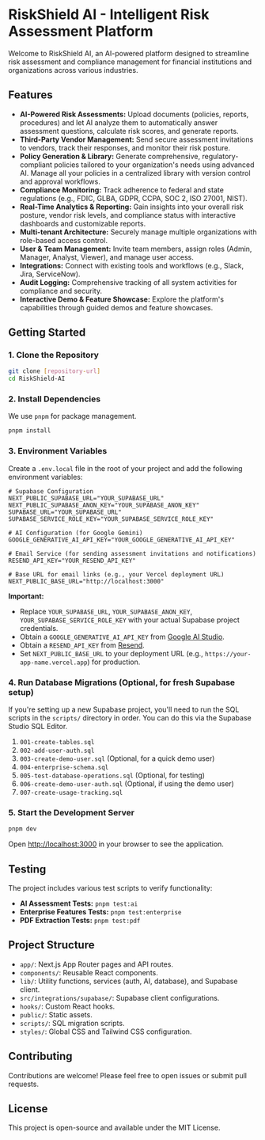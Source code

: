 # RiskShield AI - Intelligent Risk Assessment Platform

Welcome to RiskShield AI, an AI-powered platform designed to streamline risk assessment and compliance management for financial institutions and organizations across various industries.

## Features

-   **AI-Powered Risk Assessments:** Upload documents (policies, reports, procedures) and let AI analyze them to automatically answer assessment questions, calculate risk scores, and generate reports.
-   **Third-Party Vendor Management:** Send secure assessment invitations to vendors, track their responses, and monitor their risk posture.
-   **Policy Generation & Library:** Generate comprehensive, regulatory-compliant policies tailored to your organization's needs using advanced AI. Manage all your policies in a centralized library with version control and approval workflows.
-   **Compliance Monitoring:** Track adherence to federal and state regulations (e.g., FDIC, GLBA, GDPR, CCPA, SOC 2, ISO 27001, NIST).
-   **Real-Time Analytics & Reporting:** Gain insights into your overall risk posture, vendor risk levels, and compliance status with interactive dashboards and customizable reports.
-   **Multi-tenant Architecture:** Securely manage multiple organizations with role-based access control.
-   **User & Team Management:** Invite team members, assign roles (Admin, Manager, Analyst, Viewer), and manage user access.
-   **Integrations:** Connect with existing tools and workflows (e.g., Slack, Jira, ServiceNow).
-   **Audit Logging:** Comprehensive tracking of all system activities for compliance and security.
-   **Interactive Demo & Feature Showcase:** Explore the platform's capabilities through guided demos and feature showcases.

## Getting Started

### 1. Clone the Repository

```bash
git clone [repository-url]
cd RiskShield-AI
```

### 2. Install Dependencies

We use `pnpm` for package management.

```bash
pnpm install
```

### 3. Environment Variables

Create a `.env.local` file in the root of your project and add the following environment variables:

```
# Supabase Configuration
NEXT_PUBLIC_SUPABASE_URL="YOUR_SUPABASE_URL"
NEXT_PUBLIC_SUPABASE_ANON_KEY="YOUR_SUPABASE_ANON_KEY"
SUPABASE_URL="YOUR_SUPABASE_URL"
SUPABASE_SERVICE_ROLE_KEY="YOUR_SUPABASE_SERVICE_ROLE_KEY"

# AI Configuration (for Google Gemini)
GOOGLE_GENERATIVE_AI_API_KEY="YOUR_GOOGLE_GENERATIVE_AI_API_KEY"

# Email Service (for sending assessment invitations and notifications)
RESEND_API_KEY="YOUR_RESEND_API_KEY"

# Base URL for email links (e.g., your Vercel deployment URL)
NEXT_PUBLIC_BASE_URL="http://localhost:3000"
```

**Important:**
-   Replace `YOUR_SUPABASE_URL`, `YOUR_SUPABASE_ANON_KEY`, `YOUR_SUPABASE_SERVICE_ROLE_KEY` with your actual Supabase project credentials.
-   Obtain a `GOOGLE_GENERATIVE_AI_API_KEY` from [Google AI Studio](https://aistudio.google.com/app/apikey).
-   Obtain a `RESEND_API_KEY` from [Resend](https://resend.com/).
-   Set `NEXT_PUBLIC_BASE_URL` to your deployment URL (e.g., `https://your-app-name.vercel.app`) for production.

### 4. Run Database Migrations (Optional, for fresh Supabase setup)

If you're setting up a new Supabase project, you'll need to run the SQL scripts in the `scripts/` directory in order. You can do this via the Supabase Studio SQL Editor.

1.  `001-create-tables.sql`
2.  `002-add-user-auth.sql`
3.  `003-create-demo-user.sql` (Optional, for a quick demo user)
4.  `004-enterprise-schema.sql`
5.  `005-test-database-operations.sql` (Optional, for testing)
6.  `006-create-demo-user-auth.sql` (Optional, if using the demo user)
7.  `007-create-usage-tracking.sql`

### 5. Start the Development Server

```bash
pnpm dev
```

Open [http://localhost:3000](http://localhost:3000) in your browser to see the application.

## Testing

The project includes various test scripts to verify functionality:

-   **AI Assessment Tests:** `pnpm test:ai`
-   **Enterprise Features Tests:** `pnpm test:enterprise`
-   **PDF Extraction Tests:** `pnpm test:pdf`

## Project Structure

-   `app/`: Next.js App Router pages and API routes.
-   `components/`: Reusable React components.
-   `lib/`: Utility functions, services (auth, AI, database), and Supabase client.
-   `src/integrations/supabase/`: Supabase client configurations.
-   `hooks/`: Custom React hooks.
-   `public/`: Static assets.
-   `scripts/`: SQL migration scripts.
-   `styles/`: Global CSS and Tailwind CSS configuration.

## Contributing

Contributions are welcome! Please feel free to open issues or submit pull requests.

## License

This project is open-source and available under the MIT License.